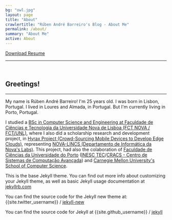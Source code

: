 ```yaml
---
bg: "owl.jpg"
layout: page
title: "About"
crawlertitle: "Rúben André Barreiro's Blog - About Me"
permalink: /about/
summary: "About Me"
active: About
---
```


<a href="/ruben-andre-barreiro-resume.pdf">Download Resume</a>

<hr/>
&nbsp;
<h2 id="greetings">Greetings!</h2>

<hr/>

<p>My name is Rúben André Barreiro! I'm 25 years old. I was born in Lisbon, Portugal. I lived in Loures and Almada, in Portugal. But I'm currently living in Porto, Portugal.</p>
 
I studied a <a href="https://www.fct.unl.pt/ensino/curso/mestrado-integrado-em-engenharia-informatica">BSc in Computer Science and Engineering at Faculdade de Ciências e Tecnologia da Universidade Nova de Lisboa (FCT NOVA / FCT/UNL)</a>, where I also did a scholarship research and development project, in <a href="http://hyrax.dcc.fc.up.pt/">Hyrax Project (Crowd-Sourcing Mobile Devices to Develop Edge Clouds)</a>, representing <a href="http://nova-lincs.di.fct.unl.pt/">NOVA-LINCS (Departamento de Informática da Nova's Labs)</a>. This project, had also the colaboration of <a href="https://sigarra.up.pt/fcup/pt/web_page.inicial">Faculdade de Ciências da Universidade do Porto</a> (<a href="https://www.inesctec.pt/en">INESC TEC</a>/<a href="https://www.inesctec.pt/en/centres/advanced-computing-systems-7">CRACS - Centro de Sistemas de Computação Avançada</a>) and <a href="https://www.scs.cmu.edu/">Carnegie Mellon University's School of Computer Science</a>.

<!--I am a tech enthusiast! I absolutely love to program - and most computer-related topics.
I like to solve puzzles and riddles. I also play the piano every once in a while.
I am still learning how to cook exquisite dishes though…-->

<!--Feel free to ask me out for a coffee! 😉-->

This is the base Jekyll theme. You can find out more info about customizing your Jekyll theme, as well as basic Jekyll usage documentation at [jekyllrb.com](http://jekyllrb.com/)

You can find the source code for the Jekyll new theme at:
{{site.twitter_username}} /
[jekyll-new](https://github.com/jglovier/jekyll-new)

You can find the source code for Jekyll at
{{site.github_username}} /
[jekyll](https://github.com/jekyll/jekyll)

